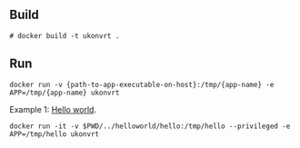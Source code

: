 ## Build

```
# docker build -t ukonvrt .
```

## Run

``docker run -v {path-to-app-executable-on-host}:/tmp/{app-name} -e APP=/tmp/{app-name} ukonvrt``

Example 1: [Hello world](https://github.com/myechuri/ukonvrt/helloworld/hello).
```
docker run -it -v $PWD/../helloworld/hello:/tmp/hello --privileged -e APP=/tmp/hello ukonvrt
```
